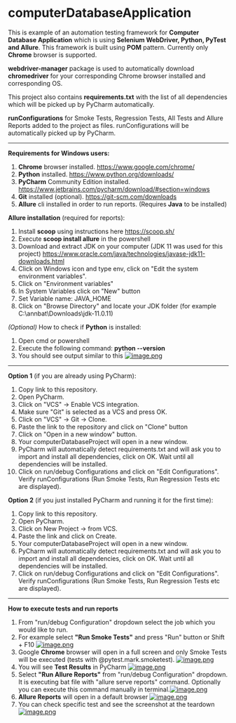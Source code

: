 # computerDatabaseApplication

This is example of an automation testing framework for **Computer Database Application** which is using
**Selenium WebDriver, Python, PyTest and Allure**. 
This framework is built using **POM** pattern. Currently only **Chrome** browser is supported.

**webdriver-manager** package is used to automatically download **chromedriver** 
for your corresponding Chrome browser installed and corresponding OS.

This project also contains **requirements.txt** with the list of 
all dependencies which will be picked up by PyCharm automatically.

**runConfigurations** for Smoke Tests, Regression Tests, All Tests and Allure Reports added to the project as files.
runConfigurations will be automatically picked up by PyCharm.
<hr>

**Requirements for Windows users:**
1. **Chrome** browser installed. https://www.google.com/chrome/
2. **Python** installed. https://www.python.org/downloads/
3. **PyCharm** Community Edition installed. https://www.jetbrains.com/pycharm/download/#section=windows
4. **Git** installed (optional). https://git-scm.com/downloads
5. **Allure** cli installed in order to run reports. (Requires **Java** to be installed)

**Allure installation** (required for reports):
1. Install **scoop** using instructions here https://scoop.sh/
2. Execute **scoop install allure** in the powershell 
3. Download and extract JDK on your computer (JDK 11 was used for this project) https://www.oracle.com/java/technologies/javase-jdk11-downloads.html
4. Click on Windows icon and type env, click on "Edit the system environment variables".
5. Click on "Environment variables"
6. In System Variables click on "New" button
7. Set Variable name: JAVA_HOME
8. Click on "Browse Directory" and locate your JDK folder (for example C:\annbat\Downloads\jdk-11.0.11)

*(Optional)* How to check if **Python** is installed:
1. Open cmd or powershell 
2. Execute the following command: **python --version**
3. You should see output similar to this [![image.png](https://i.postimg.cc/NF071Q3G/image.png)](https://postimg.cc/sQthzCfb)

<hr>

**Option 1** (if you are already using PyCharm):
1. Copy link to this repository.
2. Open PyCharm.
3. Click on "VCS" -> Enable VCS integration.
4. Make sure "Git" is selected as a VCS and press OK.
5. Click on "VCS" -> Git -> Clone.
6. Paste the link to the repository and click on "Clone" button
7. Click on "Open in a new window" button.
8. Your computerDatabaseProject will open in a new window.
9. PyCharm will automatically detect requirements.txt and will ask you to import and install all dependencies, click on OK. Wait until all dependencies will be installed.
10. Click on run/debug Configurations and click on "Edit Configurations". Verify runConfigurations (Run Smoke Tests, Run Regression Tests etc are displayed).

**Option 2** (if you just installed PyCharm and running it for the first time):
1. Copy link to this repository.
2. Open PyCharm.
3. Click on New Project -> from VCS.
4. Paste the link and click on Create.
8. Your computerDatabaseProject will open in a new window.
9. PyCharm will automatically detect requirements.txt and will ask you to import and install all dependencies, click on OK. Wait until all dependencies will be installed.
10. Click on run/debug Configurations and click on "Edit Configurations". Verify runConfigurations (Run Smoke Tests, Run Regression Tests etc are displayed).

<hr>

**How to execute tests and run reports**

1. From "run/debug Configuration" dropdown select the job which you would like to run.
2. For example select **"Run Smoke Tests"** and press "Run" button or Shift + F10 [![image.png](https://i.postimg.cc/vTP63xJg/image.png)](https://postimg.cc/RJHF0hV4)
3. Google **Chrome** browser will open in a full screen and only Smoke Tests will be executed (tests with @pytest.mark.smoketest). [![image.png](https://i.postimg.cc/Kc9kXLW4/image.png)](https://postimg.cc/dDytr7wK)
4. You will see **Test Results** in PyCharm [![image.png](https://i.postimg.cc/nLkV4fbM/image.png)](https://postimg.cc/hJXqnwGq)
5. Select **"Run Allure Reports"** from "run/debug Configuration" dropdown. It is executing bat file with "allure serve reports" command. Optionally you can execute this command manually in terminal.[![image.png](https://i.postimg.cc/6QYw7Vnv/image.png)](https://postimg.cc/d7kgpyWs)
6. **Allure Reports** will open in a default browser [![image.png](https://i.postimg.cc/ht0hrdVS/image.png)](https://postimg.cc/FY79F1Pq)
7. You can check specific test and see the screenshot at the teardown [![image.png](https://i.postimg.cc/J7BnFgjY/image.png)](https://postimg.cc/dDwwk5HG) 
 


